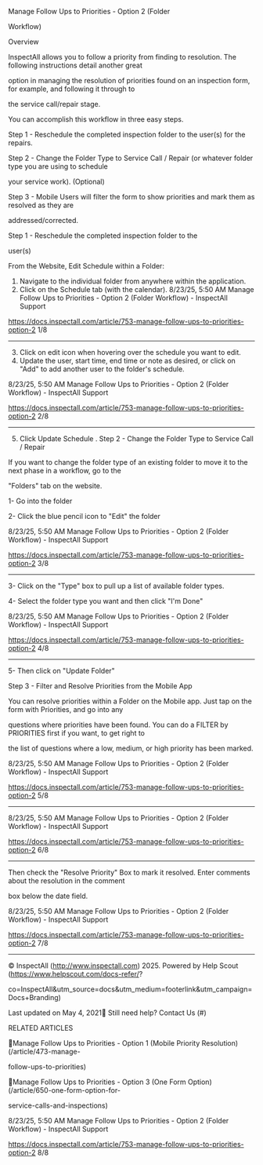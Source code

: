 Manage Follow Ups to Priorities - Option 2 (Folder

Workflow)

Overview

InspectAll allows you to follow a priority from finding to resolution.  The following instructions detail another great

option in managing the resolution of priorities found on an inspection form, for example, and following it through to

the service call/repair stage.

You can accomplish this workflow in three easy steps.

Step 1 - Reschedule the completed inspection folder to the user(s) for the repairs.

Step 2 - Change the Folder Type to Service Call / Repair (or whatever folder type you are using to schedule

your service work). (Optional)

Step 3 - Mobile Users will filter the form to show priorities and mark them as resolved as they are

addressed/corrected.

Step 1 - Reschedule the completed inspection folder to the

user(s)

From the Website, Edit Schedule within a Folder:

1. Navigate to the individual folder from anywhere within the application.
2. Click on the Schedule tab (with the calendar).
8/23/25, 5:50 AM Manage Follow Ups to Priorities - Option 2 (Folder Workflow) - InspectAll Support

https://docs.inspectall.com/article/753-manage-follow-ups-to-priorities-option-2 1/8


---

3.  Click on edit icon when hovering over the schedule you want to edit.
4.  Update the user, start time, end time or note as desired, or click on "Add" to add another user to the folder's
schedule.

8/23/25, 5:50 AM Manage Follow Ups to Priorities - Option 2 (Folder Workflow) - InspectAll Support

https://docs.inspectall.com/article/753-manage-follow-ups-to-priorities-option-2 2/8


---

5.  Click   Update Schedule .
Step 2 - Change the Folder Type to Service Call / Repair

If you want to change the folder type of an existing folder to move it to the next phase in a workflow, go to the

"Folders" tab on the website.

1- Go into the folder

2- Click the blue pencil icon to "Edit" the folder

8/23/25, 5:50 AM Manage Follow Ups to Priorities - Option 2 (Folder Workflow) - InspectAll Support

https://docs.inspectall.com/article/753-manage-follow-ups-to-priorities-option-2 3/8


---

3- Click on the "Type" box to pull up a list of available folder types.

4- Select the folder type you want and then click "I'm Done"

8/23/25, 5:50 AM Manage Follow Ups to Priorities - Option 2 (Folder Workflow) - InspectAll Support

https://docs.inspectall.com/article/753-manage-follow-ups-to-priorities-option-2 4/8


---

5- Then click on "Update Folder"

Step 3 - Filter and Resolve Priorities from the Mobile App

You can resolve priorities within a Folder on the Mobile app.  Just tap on the form with Priorities, and go into any

questions where priorities have been found.  You can do a FILTER by PRIORITIES first if you want, to get right to

the list of questions where a low, medium, or high priority has been marked.

8/23/25, 5:50 AM Manage Follow Ups to Priorities - Option 2 (Folder Workflow) - InspectAll Support

https://docs.inspectall.com/article/753-manage-follow-ups-to-priorities-option-2 5/8


---

8/23/25, 5:50 AM Manage Follow Ups to Priorities - Option 2 (Folder Workflow) - InspectAll Support

https://docs.inspectall.com/article/753-manage-follow-ups-to-priorities-option-2 6/8


---

Then check the "Resolve Priority" Box to mark it resolved.  Enter comments about the resolution in the comment

box below the date field.

8/23/25, 5:50 AM Manage Follow Ups to Priorities - Option 2 (Folder Workflow) - InspectAll Support

https://docs.inspectall.com/article/753-manage-follow-ups-to-priorities-option-2 7/8


---

© InspectAll (http://www.inspectall.com) 2025. Powered by Help Scout (https://www.helpscout.com/docs-refer/?

co=InspectAll&utm_source=docs&utm_medium=footerlink&utm_campaign=Docs+Branding)

Last updated on May 4, 2021 Still need help? Contact Us (#)

RELATED ARTICLES

Manage Follow Ups to Priorities - Option 1 (Mobile Priority Resolution) (/article/473-manage-

follow-ups-to-priorities)

Manage Follow Ups to Priorities - Option 3 (One Form Option) (/article/650-one-form-option-for-

service-calls-and-inspections)

8/23/25, 5:50 AM Manage Follow Ups to Priorities - Option 2 (Folder Workflow) - InspectAll Support

https://docs.inspectall.com/article/753-manage-follow-ups-to-priorities-option-2 8/8

